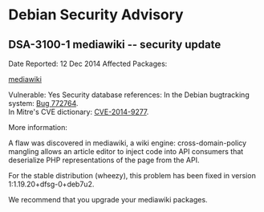 
Debian Security Advisory
========================


DSA-3100-1 mediawiki -- security update
---------------------------------------



Date Reported:
12 Dec 2014
Affected Packages:

[mediawiki](https://packages.debian.org/src:mediawiki)

Vulnerable:
Yes
Security database references:
In the Debian bugtracking system: [Bug 772764](https://bugs.debian.org/cgi-bin/bugreport.cgi?bug=772764).  
In Mitre's CVE dictionary: [CVE-2014-9277](https://security-tracker.debian.org/tracker/CVE-2014-9277).  

More information:

A flaw was discovered in mediawiki, a wiki engine: cross-domain-policy
mangling allows an article editor to inject code into API consumers
that deserialize PHP representations of the page from the API.


For the stable distribution (wheezy), this problem has been fixed in
version 1:1.19.20+dfsg-0+deb7u2.


We recommend that you upgrade your mediawiki packages.





